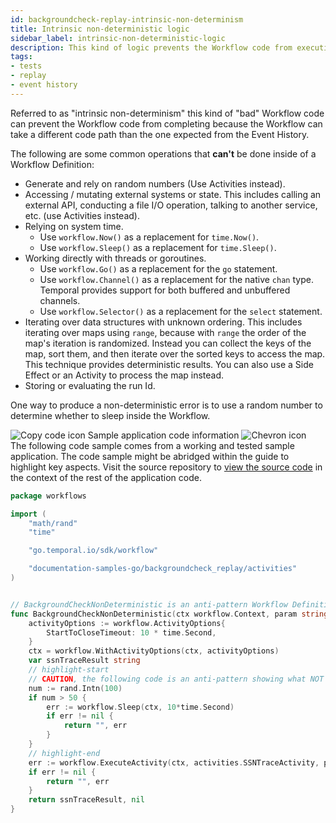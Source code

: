 ```yaml
---
id: backgroundcheck-replay-intrinsic-non-determinism
title: Intrinsic non-deterministic logic
sidebar_label: intrinsic-non-deterministic-logic
description: This kind of logic prevents the Workflow code from executing to completion because the Workflow can take a different code path than the one expected from the Event History.
tags:
- tests
- replay
- event history
---
```


<!-- DO NOT EDIT THIS FILE DIRECTLY.
THIS FILE IS GENERATED from https://github.com/temporalio/documentation-samples-go/blob/typos-fix/backgroundcheck_replay/workflows/backgroundcheck_non_deterministic_code.go. -->

Referred to as "intrinsic non-determinism" this kind of "bad" Workflow code can prevent the Workflow code from completing because the Workflow can take a different code path than the one expected from the Event History.

The following are some common operations that **can't** be done inside of a Workflow Definition:

- Generate and rely on random numbers (Use Activities instead).
- Accessing / mutating external systems or state.
  This includes calling an external API, conducting a file I/O operation, talking to another service, etc. (use Activities instead).
- Relying on system time.
  - Use `workflow.Now()` as a replacement for `time.Now()`.
  - Use `workflow.Sleep()` as a replacement for `time.Sleep()`.
- Working directly with threads or goroutines.
  - Use `workflow.Go()` as a replacement for the `go` statement.
  - Use `workflow.Channel()` as a replacement for the native `chan` type.
    Temporal provides support for both buffered and unbuffered channels.
  - Use `workflow.Selector()` as a replacement for the `select` statement.
- Iterating over data structures with unknown ordering.
  This includes iterating over maps using `range`, because with `range` the order of the map's iteration is randomized.
  Instead you can collect the keys of the map, sort them, and then iterate over the sorted keys to access the map.
  This technique provides deterministic results.
  You can also use a Side Effect or an Activity to process the map instead.
- Storing or evaluating the run Id.

One way to produce a non-deterministic error is to use a random number to determine whether to sleep inside the Workflow.

<div class="copycode-notice-container"><div class="copycode-notice"><img data-style="copycode-icon" src="/icons/copycode.png" alt="Copy code icon" /> Sample application code information <img id="i-7268b347-93f2-48ad-b84e-0260e1bb110f" data-event="clickable-copycode-info" data-style="chevron-icon" src="/icons/chevron.png" alt="Chevron icon" /></div><div id="copycode-info-7268b347-93f2-48ad-b84e-0260e1bb110f" class="copycode-info">The following code sample comes from a working and tested sample application. The code sample might be abridged within the guide to highlight key aspects. Visit the source repository to <a href="https://github.com/temporalio/documentation-samples-go/blob/typos-fix/backgroundcheck_replay/workflows/backgroundcheck_non_deterministic_code.go">view the source code</a> in the context of the rest of the application code.</div></div>

```go
package workflows

import (
	"math/rand"
	"time"

	"go.temporal.io/sdk/workflow"

	"documentation-samples-go/backgroundcheck_replay/activities"
)


// BackgroundCheckNonDeterministic is an anti-pattern Workflow Definition
func BackgroundCheckNonDeterministic(ctx workflow.Context, param string) (string, error) {
	activityOptions := workflow.ActivityOptions{
		StartToCloseTimeout: 10 * time.Second,
	}
	ctx = workflow.WithActivityOptions(ctx, activityOptions)
	var ssnTraceResult string
	// highlight-start
	// CAUTION, the following code is an anti-pattern showing what NOT to do
	num := rand.Intn(100)
	if num > 50 {
		err := workflow.Sleep(ctx, 10*time.Second)
		if err != nil {
			return "", err
		}
	}
	// highlight-end
	err := workflow.ExecuteActivity(ctx, activities.SSNTraceActivity, param).Get(ctx, &ssnTraceResult)
	if err != nil {
		return "", err
	}
	return ssnTraceResult, nil
}
```
